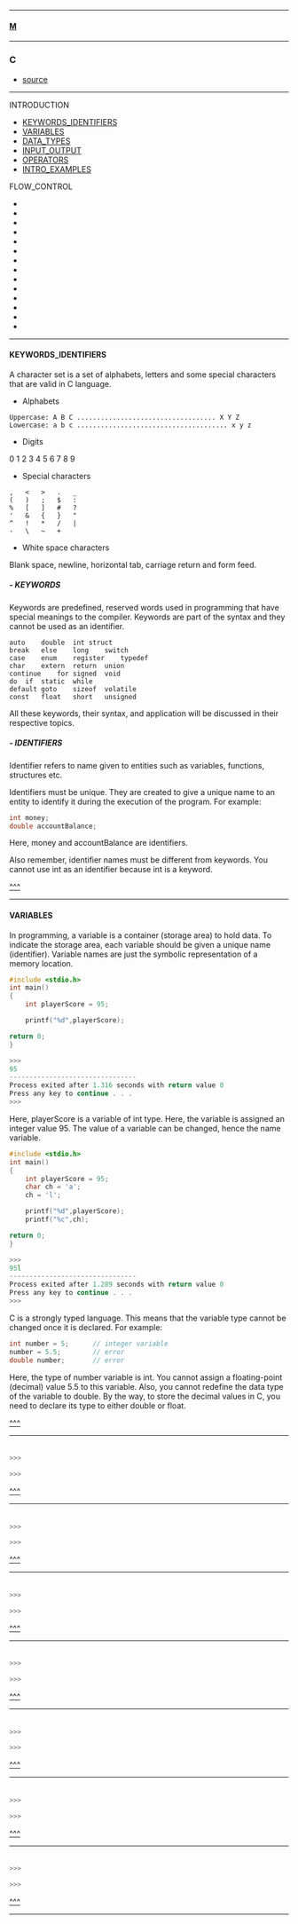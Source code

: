 
---

#### [M](https://github.com/ttltrk/TTT/blob/master/menu.md)

---

### C

* [source](https://www.programiz.com/c-programming)

---

INTRODUCTION

* [KEYWORDS_IDENTIFIERS](#KEYWORDS_IDENTIFIERS)
* [VARIABLES](#VARIABLES)
* [DATA_TYPES](#DATA_TYPES)
* [INPUT_OUTPUT](#INPUT_OUTPUT)
* [OPERATORS](#OPERATORS)
* [INTRO_EXAMPLES](#INTRO_EXAMPLES)

FLOW_CONTROL

* []()
* []()
* []()
* []()
* []()
* []()
* []()
* []()
* []()
* []()
* []()
* []()
* []()
* []()

---

#### KEYWORDS_IDENTIFIERS

A character set is a set of alphabets, letters and some special characters that are valid in C language.

- Alphabets

```
Uppercase: A B C ................................... X Y Z
Lowercase: a b c ...................................... x y z
```

- Digits

0 1 2 3 4 5 6 7 8 9

- Special characters

```
,	<	>	.	_
(	)	;	$	:
%	[	]	#	?
'	&	{	}	"
^	!	*	/	|
-	\	~	+
```

- White space characters

Blank space, newline, horizontal tab, carriage return and form feed.

##### - KEYWORDS

Keywords are predefined, reserved words used in programming that have special meanings to the compiler. Keywords are part of the syntax and they cannot be used as an identifier.

```
auto	double	int	struct
break	else	long	switch
case	enum	register	typedef
char	extern	return	union
continue	for	signed	void
do	if	static	while
default	goto	sizeof	volatile
const	float	short	unsigned
```

All these keywords, their syntax, and application will be discussed in their respective topics.

##### - IDENTIFIERS

Identifier refers to name given to entities such as variables, functions, structures etc.

Identifiers must be unique. They are created to give a unique name to an entity to identify it during the execution of the program. For example:

```c
int money;
double accountBalance;
```

Here, money and accountBalance are identifiers.

Also remember, identifier names must be different from keywords. You cannot use int as an identifier because int is a keyword.

[^^^](#C)

---

#### VARIABLES

In programming, a variable is a container (storage area) to hold data.
To indicate the storage area, each variable should be given a unique name (identifier). Variable names are just the symbolic representation of a memory location.

```c
#include <stdio.h>    
int main()
{
    int playerScore = 95;

    printf("%d",playerScore);

return 0;
}

>>>
95
--------------------------------
Process exited after 1.316 seconds with return value 0
Press any key to continue . . .
>>>
```

Here, playerScore is a variable of int type. Here, the variable is assigned an integer value 95.
The value of a variable can be changed, hence the name variable.

```c
#include <stdio.h>    
int main()
{
    int playerScore = 95;
    char ch = 'a';
	ch = 'l';

    printf("%d",playerScore);
	printf("%c",ch);

return 0;
}

>>>
95l
--------------------------------
Process exited after 1.289 seconds with return value 0
Press any key to continue . . .
>>>
```

C is a strongly typed language. This means that the variable type cannot be changed once it is declared. For example:

```c
int number = 5;      // integer variable
number = 5.5;        // error
double number;       // error
```

Here, the type of number variable is int. You cannot assign a floating-point (decimal) value 5.5 to this variable. Also, you cannot redefine the data type of the variable to double. By the way, to store the decimal values in C, you need to declare its type to either double or float.

[^^^](#C)

---

####

```c

>>>

>>>
```

[^^^](#C)

---

####

```c

>>>

>>>
```

[^^^](#C)

---

####

```c

>>>

>>>
```

[^^^](#C)

---

####

```c

>>>

>>>
```

[^^^](#C)

---

####

```c

>>>

>>>
```

[^^^](#C)

---

####

```c

>>>

>>>
```

[^^^](#C)

---

####

```c

>>>

>>>
```

[^^^](#C)

---
